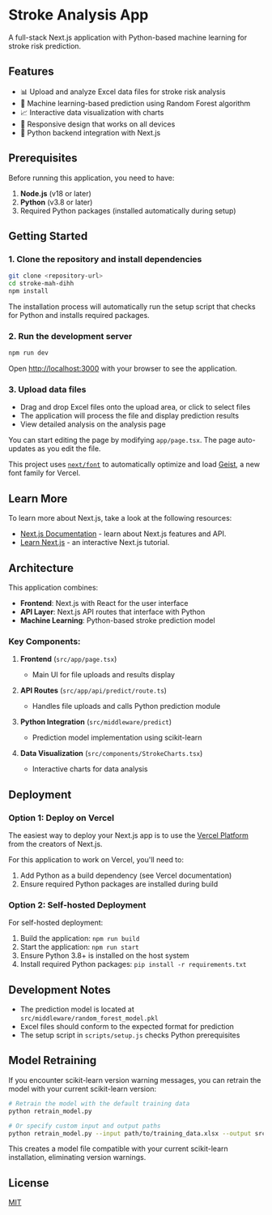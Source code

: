 # Stroke Analysis App

A full-stack Next.js application with Python-based machine learning for stroke risk prediction.

## Features

- 📊 Upload and analyze Excel data files for stroke risk analysis
- 🧠 Machine learning-based prediction using Random Forest algorithm
- 📈 Interactive data visualization with charts
- 📱 Responsive design that works on all devices
- 🐍 Python backend integration with Next.js

## Prerequisites

Before running this application, you need to have:

1. **Node.js** (v18 or later)
2. **Python** (v3.8 or later)
3. Required Python packages (installed automatically during setup)

## Getting Started

### 1. Clone the repository and install dependencies

```bash
git clone <repository-url>
cd stroke-mah-dihh
npm install
```

The installation process will automatically run the setup script that checks for Python and installs required packages.

### 2. Run the development server

```bash
npm run dev
```

Open [http://localhost:3000](http://localhost:3000) with your browser to see the application.

### 3. Upload data files

- Drag and drop Excel files onto the upload area, or click to select files
- The application will process the file and display prediction results
- View detailed analysis on the analysis page

You can start editing the page by modifying `app/page.tsx`. The page auto-updates as you edit the file.

This project uses [`next/font`](https://nextjs.org/docs/app/building-your-application/optimizing/fonts) to automatically optimize and load [Geist](https://vercel.com/font), a new font family for Vercel.

## Learn More

To learn more about Next.js, take a look at the following resources:

- [Next.js Documentation](https://nextjs.org/docs) - learn about Next.js features and API.
- [Learn Next.js](https://nextjs.org/learn) - an interactive Next.js tutorial.

## Architecture

This application combines:

- **Frontend**: Next.js with React for the user interface
- **API Layer**: Next.js API routes that interface with Python
- **Machine Learning**: Python-based stroke prediction model

### Key Components:

1. **Frontend** (`src/app/page.tsx`)

   - Main UI for file uploads and results display

2. **API Routes** (`src/app/api/predict/route.ts`)

   - Handles file uploads and calls Python prediction module

3. **Python Integration** (`src/middleware/predict`)

   - Prediction model implementation using scikit-learn

4. **Data Visualization** (`src/components/StrokeCharts.tsx`)
   - Interactive charts for data analysis

## Deployment

### Option 1: Deploy on Vercel

The easiest way to deploy your Next.js app is to use the [Vercel Platform](https://vercel.com/new) from the creators of Next.js.

For this application to work on Vercel, you'll need to:

1. Add Python as a build dependency (see Vercel documentation)
2. Ensure required Python packages are installed during build

### Option 2: Self-hosted Deployment

For self-hosted deployment:

1. Build the application: `npm run build`
2. Start the application: `npm run start`
3. Ensure Python 3.8+ is installed on the host system
4. Install required Python packages: `pip install -r requirements.txt`

## Development Notes

- The prediction model is located at `src/middleware/random_forest_model.pkl`
- Excel files should conform to the expected format for prediction
- The setup script in `scripts/setup.js` checks Python prerequisites

## Model Retraining

If you encounter scikit-learn version warning messages, you can retrain the model with your current scikit-learn version:

```bash
# Retrain the model with the default training data
python retrain_model.py

# Or specify custom input and output paths
python retrain_model.py --input path/to/training_data.xlsx --output src/middleware/random_forest_model.pkl
```

This creates a model file compatible with your current scikit-learn installation, eliminating version warnings.

## License

[MIT](LICENSE)
